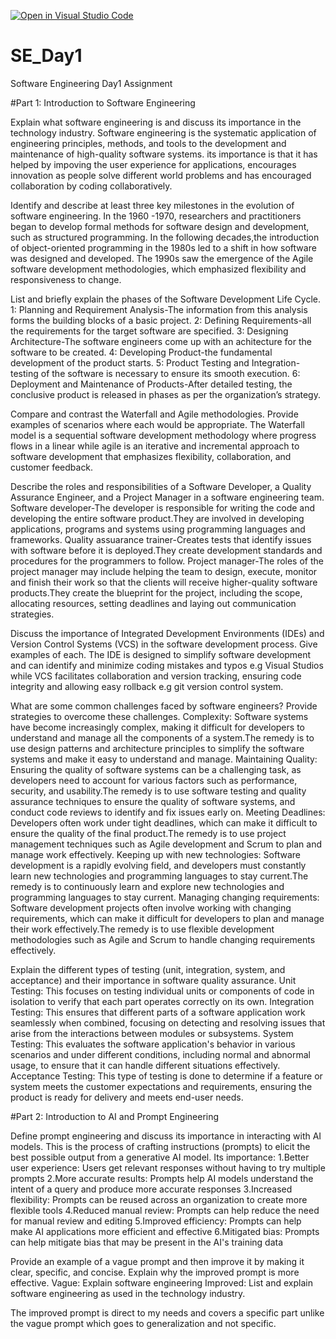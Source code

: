[![Open in Visual Studio Code](https://classroom.github.com/assets/open-in-vscode-2e0aaae1b6195c2367325f4f02e2d04e9abb55f0b24a779b69b11b9e10269abc.svg)](https://classroom.github.com/online_ide?assignment_repo_id=18366846&assignment_repo_type=AssignmentRepo)
# SE_Day1
Software Engineering Day1 Assignment

#Part 1: Introduction to Software Engineering

Explain what software engineering is and discuss its importance in the technology industry.
Software engineering is the systematic application of engineering principles, methods, and tools to the development and maintenance of high-quality software systems.
its importance is that it has helped by impoving the user experience for applications, encourages innovation as people solve different world problems and has encouraged collaboration by coding collaboratively.

Identify and describe at least three key milestones in the evolution of software engineering.
In the 1960 -1970, researchers and practitioners began to develop formal methods for software design and development, such as structured programming.
In the following decades,the introduction of object-oriented programming in the 1980s led to a shift in how software was designed and developed.
The 1990s saw the emergence of the Agile software development methodologies, which emphasized flexibility and responsiveness to change.

List and briefly explain the phases of the Software Development Life Cycle.
1: Planning and Requirement Analysis-The information from this analysis forms the building blocks of a basic project.
2: Defining Requirements-all the requirements for the target software are specified.
3: Designing Architecture-The software engineers come up with an achitecture for the software to be created.
4: Developing Product-the fundamental development of the product starts.
5: Product Testing and Integration-testing of the software is necessary to ensure its smooth execution.
6: Deployment and Maintenance of Products-After detailed testing, the conclusive product is released in phases as per the 
   organization’s strategy.   

Compare and contrast the Waterfall and Agile methodologies. Provide examples of scenarios where each would be appropriate.
The Waterfall model is a sequential software development methodology where progress flows in a linear while agile is an iterative and incremental approach to software development that emphasizes flexibility, collaboration, and customer feedback.

Describe the roles and responsibilities of a Software Developer, a Quality Assurance Engineer, and a Project Manager in a software engineering team.
Software developer-The developer is responsible for writing the code and developing the entire software product.They are involved in developing applications, programs and systems using programming languages and frameworks.
Quality assuarance trainer-Creates tests that identify issues with software before it is deployed.They create development standards and procedures for the programmers to follow. 
Project manager-The roles of the project manager may include helping the team to design, execute, monitor and finish their work so that the clients will receive higher-quality software products.They create the blueprint for the project, including the scope, allocating resources, setting deadlines and laying out communication strategies.


Discuss the importance of Integrated Development Environments (IDEs) and Version Control Systems (VCS) in the software development process. Give examples of each.
The IDE is designed to simplify software development and can identify and minimize coding mistakes and typos e.g Visual Studios while VCS facilitates collaboration and version tracking, ensuring code integrity and allowing easy rollback e.g git version control system. 

What are some common challenges faced by software engineers? Provide strategies to overcome these challenges.
Complexity: Software systems have become increasingly complex, making it difficult for developers to understand and manage all the components of a system.The remedy is to use design patterns and architecture principles to simplify the software systems and make it easy to understand and manage.
Maintaining Quality: Ensuring the quality of software systems can be a challenging task, as developers need to account for various factors such as performance, security, and usability.The remedy is to use software testing and quality assurance techniques to ensure the quality of software systems, and conduct code reviews to identify and fix issues early on.
Meeting Deadlines: Developers often work under tight deadlines, which can make it difficult to ensure the quality of the final product.The remedy is to use project management techniques such as Agile development and Scrum to plan and manage work effectively.
Keeping up with new technologies: Software development is a rapidly evolving field, and developers must constantly learn new technologies and programming languages to stay current.The remedy is to continuously learn and explore new technologies and programming languages to stay current.
Managing changing requirements: Software development projects often involve working with changing requirements, which can make it difficult for developers to plan and manage their work effectively.The remedy is to use flexible development methodologies such as Agile and Scrum to handle changing requirements effectively.

Explain the different types of testing (unit, integration, system, and acceptance) and their importance in software quality assurance.
Unit Testing:
This focuses on testing individual units or components of code in isolation to verify that each part operates correctly on its own. 
Integration Testing:
This ensures that different parts of a software application work seamlessly when combined, focusing on detecting and resolving issues that arise from the interactions between modules or subsystems. 
System Testing:
This evaluates the software application's behavior in various scenarios and under different conditions, including normal and abnormal usage, to ensure that it can handle different situations effectively. 
Acceptance Testing:
This type of testing is done to determine if a feature or system meets the customer expectations and requirements, ensuring the product is ready for delivery and meets end-user needs. 


#Part 2: Introduction to AI and Prompt Engineering


Define prompt engineering and discuss its importance in interacting with AI models.
This is the process of crafting instructions (prompts) to elicit the best possible output from a generative AI model.
Its importance:
1.Better user experience: Users get relevant responses without having to try multiple prompts 
2.More accurate results: Prompts help AI models understand the intent of a query and produce more accurate responses 
3.Increased flexibility: Prompts can be reused across an organization to create more flexible tools 
4.Reduced manual review: Prompts can help reduce the need for manual review and editing 
5.Improved efficiency: Prompts can help make AI applications more efficient and effective 
6.Mitigated bias: Prompts can help mitigate bias that may be present in the AI's training data 

Provide an example of a vague prompt and then improve it by making it clear, specific, and concise. Explain why the improved prompt is more effective.
Vague: Explain software engineering
Improved: List and explain software engineering as used in the technology industry.

The improved prompt is direct to my needs and covers a specific part unlike the vague prompt which goes to generalization and not specific.
